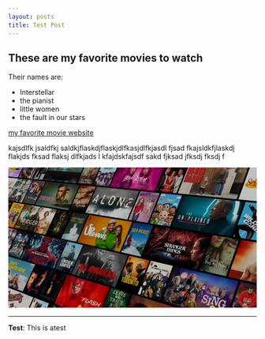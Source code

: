 ```yaml
---
layout: posts
title: Test Post
---
```


## These are my favorite movies to watch
Their names are:
- Interstellar
- the pianist
- little women
- the fault in our stars

[my favorite movie website](https://www.imdb.com/)

kajsdlfk jsaldfkj saldkjflaskdjflaskjdlfkasjdlfkjasdl fjsad fkajsldkfjlaskdj flakjds fksad flaksj dlfkjads l
kfajdskfajsdf sakd fjksad jfksdj fksdj f



![alt text](../assets/images/netflix.jpg )

---
**Test**: This is atest
